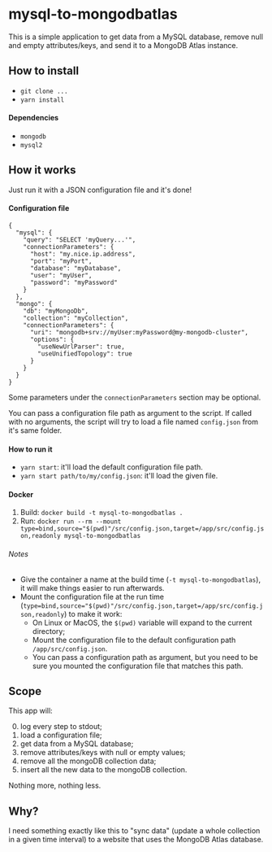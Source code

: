 # mysql-to-mongodbatlas

This is a simple application to get data from a MySQL database, remove null and empty attributes/keys, and send it to a MongoDB Atlas instance.

## How to install

- `git clone ...`
- `yarn install`

#### Dependencies

- `mongodb`
- `mysql2`

## How it works

Just run it with a JSON configuration file and it's done!

#### Configuration file

```
{
  "mysql": {
    "query": "SELECT 'myQuery...'",
    "connectionParameters": {
      "host": "my.nice.ip.address",
      "port": "myPort",
      "database": "myDatabase",
      "user": "myUser",
      "password": "myPassword"
    }
  },
  "mongo": {
    "db": "myMongoDb",
    "collection": "myCollection",
    "connectionParameters": {
      "uri": "mongodb+srv://myUser:myPassword@my-mongodb-cluster",
      "options": {
        "useNewUrlParser": true,
        "useUnifiedTopology": true
      }
    }
  }
}
```

Some parameters under the `connectionParameters` section may be optional.

You can pass a configuration file path as argument to the script. If called with no arguments, the script will try to load a file named `config.json` from it's same folder.

#### How to run it

- `yarn start`: it'll load the default configuration file path.
- `yarn start path/to/my/config.json`: it'll load the given file.

#### Docker

1. Build: `docker build -t mysql-to-mongodbatlas .`
2. Run: `docker run --rm --mount type=bind,source="$(pwd)"/src/config.json,target=/app/src/config.json,readonly mysql-to-mongodbatlas`

###### Notes

- Give the container a name at the build time (`-t mysql-to-mongodbatlas`), it will make things easier to run afterwards.
- Mount the configuration file at the run time (`type=bind,source="$(pwd)"/src/config.json,target=/app/src/config.json,readonly`) to make it work:
  - On Linux or MacOS, the `$(pwd)` variable will expand to the current directory;
  - Mount the configuration file to the default configuration path `/app/src/config.json`.
  - You can pass a configuration path as argument, but you need to be sure you mounted the configuration file that matches this path.

## Scope

This app will:

0. log every step to stdout;
1. load a configuration file;
2. get data from a MySQL database;
3. remove attributes/keys with null or empty values;
4. remove all the mongoDB collection data;
5. insert all the new data to the mongoDB collection.

Nothing more, nothing less.

## Why?

I need something exactly like this to "sync data" (update a whole collection in a given time interval) to a website that uses the MongoDB Atlas database.
